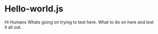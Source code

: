 # Hello-world.js

Hi Humans
Whats going on trying to test here.
What to do on here and test it all out.
